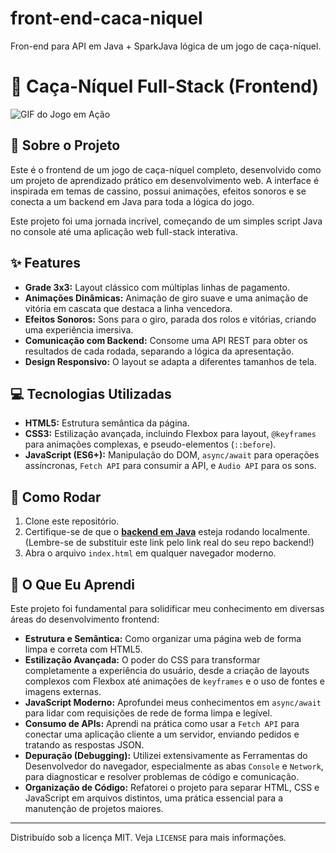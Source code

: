 # front-end-caca-niquel
Fron-end para API em Java + SparkJava lógica de um jogo de caça-níquel.

# 🎰 Caça-Níquel Full-Stack (Frontend)

![GIF do Jogo em Ação](assets/demo.gif)

## 📖 Sobre o Projeto

Este é o frontend de um jogo de caça-níquel completo, desenvolvido como um projeto de aprendizado prático em desenvolvimento web. A interface é inspirada em temas de cassino, possui animações, efeitos sonoros e se conecta a um backend em Java para toda a lógica do jogo.

Este projeto foi uma jornada incrível, começando de um simples script Java no console até uma aplicação web full-stack interativa.

## ✨ Features

- **Grade 3x3:** Layout clássico com múltiplas linhas de pagamento.
- **Animações Dinâmicas:** Animação de giro suave e uma animação de vitória em cascata que destaca a linha vencedora.
- **Efeitos Sonoros:** Sons para o giro, parada dos rolos e vitórias, criando uma experiência imersiva.
- **Comunicação com Backend:** Consome uma API REST para obter os resultados de cada rodada, separando a lógica da apresentação.
- **Design Responsivo:** O layout se adapta a diferentes tamanhos de tela.

## 💻 Tecnologias Utilizadas

- **HTML5:** Estrutura semântica da página.
- **CSS3:** Estilização avançada, incluindo Flexbox para layout, `@keyframes` para animações complexas, e pseudo-elementos (`::before`).
- **JavaScript (ES6+):** Manipulação do DOM, `async/await` para operações assíncronas, `Fetch API` para consumir a API, e `Audio API` para os sons.

## 🚀 Como Rodar

1. Clone este repositório.
2. Certifique-se de que o **[backend em Java](https'://github.com/Gneresdev/caca-niquel-nerinho')** esteja rodando localmente. (Lembre-se de substituir este link pelo link real do seu repo backend!)
3. Abra o arquivo `index.html` em qualquer navegador moderno.

## 🧠 O Que Eu Aprendi

Este projeto foi fundamental para solidificar meu conhecimento em diversas áreas do desenvolvimento frontend:

- **Estrutura e Semântica:** Como organizar uma página web de forma limpa e correta com HTML5.
- **Estilização Avançada:** O poder do CSS para transformar completamente a experiência do usuário, desde a criação de layouts complexos com Flexbox até animações de `keyframes` e o uso de fontes e imagens externas.
- **JavaScript Moderno:** Aprofundei meus conhecimentos em `async/await` para lidar com requisições de rede de forma limpa e legível.
- **Consumo de APIs:** Aprendi na prática como usar a `Fetch API` para conectar uma aplicação cliente a um servidor, enviando pedidos e tratando as respostas JSON.
- **Depuração (Debugging):** Utilizei extensivamente as Ferramentas do Desenvolvedor do navegador, especialmente as abas `Console` e `Network`, para diagnosticar e resolver problemas de código e comunicação.
- **Organização de Código:** Refatorei o projeto para separar HTML, CSS e JavaScript em arquivos distintos, uma prática essencial para a manutenção de projetos maiores.

---
Distribuído sob a licença MIT. Veja `LICENSE` para mais informações.
